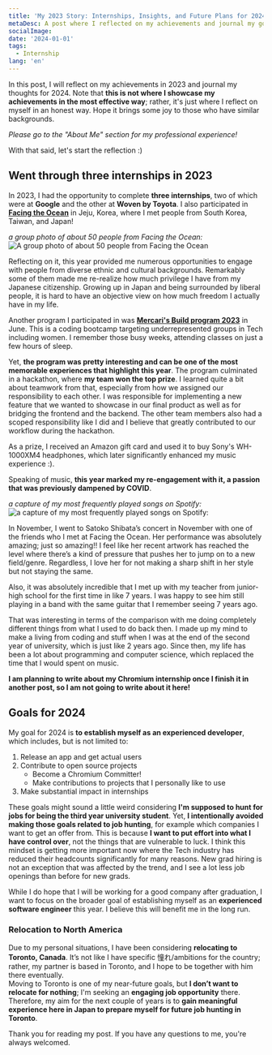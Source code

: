 ```yaml
---
title: 'My 2023 Story: Internships, Insights, and Future Plans for 2024'
metaDesc: A post where I reflected on my achievements and journal my goals for 2024
socialImage: 
date: '2024-01-01'
tags:
  - Internship
lang: 'en'
---
```


In this post, I will reflect on my achievements in 2023 and journal my thoughts for 2024. 
Note that **this is not where I showcase my achievements in the most effective way**; rather, it's just where I reflect on myself in an honest way.
Hope it brings some joy to those who have similar backgrounds.

*Please go to the "About Me" section for my professional experience!*

With that said, let's start the reflection :)

## Went through three internships in 2023
In 2023, I had the opportunity to complete **three internships**, two of which were at **Google** and the other at **Woven by Toyota**. 
I also participated in **[Facing the Ocean](https://www.code4japan.org/news/fto2023)** in Jeju, Korea, where I met people from South Korea, Taiwan, and Japan!

*a group photo of about 50 people from Facing the Ocean:*
![A group photo of about 50 people from Facing the Ocean](https://drive.google.com/uc?id=15vHR9-b_PF79labskCn798DdhTGnby1j)

Reflecting on it, this year provided me numerous opportunities to engage with people from diverse ethnic and cultural backgrounds. 
Remarkably some of them made me re-realize how much privilege I have from my Japanese citizenship. 
Growing up in Japan and being surrounded by liberal people, it is hard to have an objective view on how much freedom I actually have in my life.

Another program I participated in was **[Mercari's Build program 2023](https://mercan.mercari.com/articles/37368/)** in June. 
This is a coding bootcamp targeting underrepresented groups in Tech including women. 
I remember those busy weeks, attending classes on just a few hours of sleep. 

Yet, **the program was pretty interesting and can be one of the most memorable experiences that highlight this year**. 
The program culminated in a hackathon, where **my team won the top prize**. I learned quite a bit about teamwork from that, especially from how we assigned our responsibility to each other. 
I was responsible for implementing a new feature that we wanted to showcase in our final product as well as for bridging the frontend and the backend. 
The other team members also had a scoped responsibility like I did and I believe that greatly contributed to our workflow during the hackathon. 

As a prize, I received an Amazon gift card and used it to buy Sony's WH-1000XM4 headphones, which later significantly enhanced my music experience :).

Speaking of music, **this year marked my re-engagement with it, a passion that was previously dampened by COVID**. 

*a capture of my most frequently played songs on Spotify:*
![a capture of my most frequently played songs on Spotify:](https://drive.google.com/uc?id=15zJEjiPeqeQ0ox_PszXNV3rF6XHRujUK)

In November, I went to Satoko Shibata’s concert in November with one of the friends who I met at Facing the Ocean. 
Her performance was absolutely amazing; just so amazing!!
I feel like her recent artwork has reached the level where there’s a kind of pressure that pushes her to jump on to a new field/genre. 
Regardless, I love her for not making a sharp shift in her style but not staying the same. 

Also, it was absolutely incredible that I met up with my teacher from junior-high school for the first time in like 7 years. 
I was happy to see him still playing in a band with the same guitar that I remember seeing 7 years ago.

That was interesting in terms of the comparison with me doing completely different things from what I used to do back then. 
I made up my mind to make a living from coding and stuff when I was at the end of the second year of university, which is just like 2 years ago. 
Since then, my life has been a lot about programming and computer science, which replaced the time that I would spent on music.

**I am planning to write about my Chromium internship once I finish it in another post, so I am not going to write about it here!**

## Goals for 2024
My goal for 2024 is **to establish myself as an experienced developer**, which includes, but is not limited to:

1. Release an app and get actual users 
2. Contribute to open source projects
   - Become a Chromium Committer!
   -  Make contributions to projects that I personally like to use
3. Make substantial impact in internships

These goals might sound a little weird considering **I'm supposed to hunt for jobs for being the third year university student**. 
Yet, **I intentionally avoided making those goals related to job hunting**, for example which companies I want to get an offer from. 
This is because **I want to put effort into what I have control over**, not the things that are vulnerable to luck. 
I think this mindset is getting more important now where the Tech industry has reduced their headcounts significantly for many reasons. 
New grad hiring is not an exception that was affected by the trend, and I see a lot less job openings than before for new grads. 

While I do hope that I will be working for a good company after graduation, I want to focus on the broader goal of establishing myself as an **experienced software engineer** this year. 
I believe this will benefit me in the long run.

### Relocation to North America
Due to my personal situations, I have been considering **relocating to Toronto, Canada**. 
It’s not like I have specific 憧れ/ambitions for the country; rather, my partner is based in Toronto, and I hope to be together with him there eventually.  
Moving to Toronto is one of my near-future goals, but **I don’t want to relocate for nothing**; I'm seeking an **engaging job opportunity** there. 
Therefore, my aim for the next couple of years is to **gain meaningful experience here in Japan to prepare myself for future job hunting in Toronto**.

Thank you for reading my post. If you have any questions to me, you're always welcomed.
